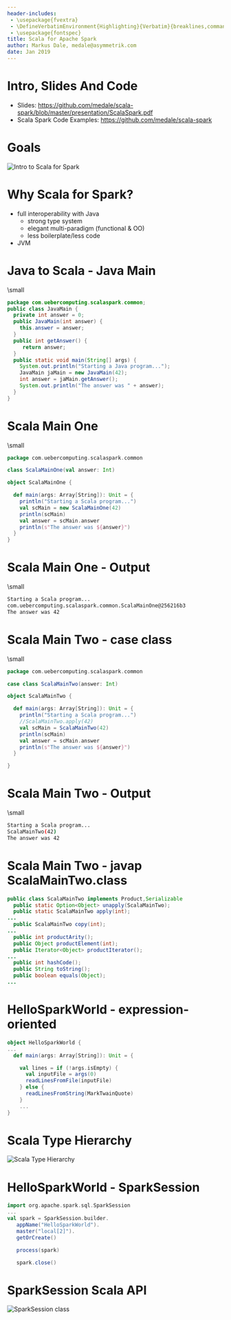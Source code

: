 ```yaml
---
header-includes:
 - \usepackage{fvextra}
 - \DefineVerbatimEnvironment{Highlighting}{Verbatim}{breaklines,commandchars=\\\{\}}
 - \usepackage{fontspec}
title: Scala for Apache Spark
author: Markus Dale, medale@asymmetrik.com
date: Jan 2019
---
```


# Intro, Slides And Code
* Slides: https://github.com/medale/scala-spark/blob/master/presentation/ScalaSpark.pdf
* Scala Spark Code Examples: https://github.com/medale/scala-spark

# Goals

![Intro to Scala for Spark](graphics/Goal.png)

# Why Scala for Spark?
* full interoperability with Java
     * strong type system
     * elegant multi-paradigm (functional & OO)
     * less boilerplate/less code
* JVM

# Java to Scala - Java Main

\small
```java
package com.uebercomputing.scalaspark.common;
public class JavaMain { 
  private int answer = 0;
  public JavaMain(int answer) {
    this.answer = answer;
  }
  public int getAnswer() {
     return answer;
  }
  public static void main(String[] args) {
    System.out.println("Starting a Java program...");
    JavaMain jaMain = new JavaMain(42);
    int answer = jaMain.getAnswer();
    System.out.println("The answer was " + answer);
  }
}
```

# Scala Main One

\small
```scala
package com.uebercomputing.scalaspark.common

class ScalaMainOne(val answer: Int)

object ScalaMainOne {

  def main(args: Array[String]): Unit = {
    println("Starting a Scala program...")
    val scMain = new ScalaMainOne(42)
    println(scMain)
    val answer = scMain.answer
    println(s"The answer was ${answer}")
  }
}
```

# Scala Main One - Output

\small
```bash
Starting a Scala program...
com.uebercomputing.scalaspark.common.ScalaMainOne@256216b3
The answer was 42
```

# Scala Main Two - case class

\small
```scala
package com.uebercomputing.scalaspark.common

case class ScalaMainTwo(answer: Int)

object ScalaMainTwo {

  def main(args: Array[String]): Unit = {
    println("Starting a Scala program...")
    //ScalaMainTwo.apply(42)
    val scMain = ScalaMainTwo(42)
    println(scMain)
    val answer = scMain.answer
    println(s"The answer was ${answer}")
  }

}
```

# Scala Main Two - Output

\small
```bash
Starting a Scala program...
ScalaMainTwo(42)
The answer was 42
```

# Scala Main Two - javap ScalaMainTwo.class

```java
public class ScalaMainTwo implements Product,Serializable
  public static Option<Object> unapply(ScalaMainTwo);
  public static ScalaMainTwo apply(int);
...
  public ScalaMainTwo copy(int);
...
  public int productArity();
  public Object productElement(int);
  public Iterator<Object> productIterator();
...
  public int hashCode();
  public String toString();
  public boolean equals(Object);
...
```
# HelloSparkWorld - expression-oriented

```scala
object HelloSparkWorld {
...
  def main(args: Array[String]): Unit = {

    val lines = if (!args.isEmpty) {
      val inputFile = args(0)
      readLinesFromFile(inputFile)
    } else {
      readLinesFromString(MarkTwainQuote)
    }
    ...
}
```

# Scala Type Hierarchy

![Scala Type Hierarchy](graphics/ScalaTypeHierarchy.png)


# HelloSparkWorld - SparkSession

```scala
import org.apache.spark.sql.SparkSession
...
val spark = SparkSession.builder.
   appName("HelloSparkWorld").
   master("local[2]").
   getOrCreate()

   process(spark)

   spark.close()
```

# SparkSession Scala API

![SparkSession class](graphics/SparkSessionApi.png)



